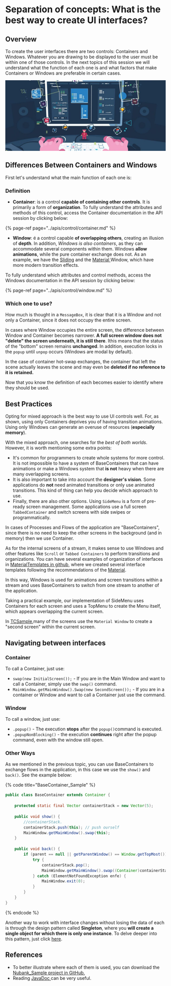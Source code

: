 # Separation of concepts: What is the best way to create UI interfaces?

## Overview

To create the user interfaces there are two controls: Containers and Windows. Whatever you are drawing to be displayed to the user must be within one of those controls. In the next topics of this session we will understand what the function of each one is and what factors that make Containers or Windows are preferable in certain cases.

![](../.gitbook/assets/ui.jpg)

## Differences Between Containers and Windows

First let's understand what the main function of each one is:

### Definition

* **Container**: is a control **capable of containing other controls**. It is primarily a form of **organization**. To fully understand the attributes and methods of this control, access the Container documentation in the API session by clicking below:

{% page-ref page="../apis/control/container.md" %}

* **Window**: é a control capable **of overlapping others**, creating an illusion of **depth**. In addition, _Windows is also containers_, as they can accommodate several components within them. Windows **allow animations**, while the pure container exchange does not. As an example, we have the [Sliding](https://totalcross.gitbook.io/playbook/components/sliding-window) and the [Material ](https://totalcross.gitbook.io/playbook/components/material-window)Window, which have more modern transition effects.

To fully understand which attributes and control methods, access the Windows documentation in the API session by clicking below: 

{% page-ref page="../apis/control/window.md" %}

### Which one to use?

How much is thought in a `MessageBox`, it is clear that it is a Window and not only a Container, since it does not occupy the entire screen.

In cases where Window occupies the entire screen, the difference between Window and Container becomes narrower. **A full screen window does not "delete" the screen underneath, it is still there**. Ithis means that the status of the "bottom" screen remains **unchanged**. In addition, execution locks in the `popup` until `unpop` occurs \(Windows are modal by default\). 

In the case of container hot-swap exchanges, the container that left the scene actually leaves the scene and may even be **deleted if no reference to it is retained.**

Now that you know the definition of each becomes easier to identify where they should be used.

## Best Practices

Opting for mixed approach is the best way to use UI controls well. For, as shown, using only Containers deprives you of having transition animations. Using only Windows can generate an overuse of resources \(**especially memory**\).

With the mixed approach, one searches for the _best of both worlds_. However, it is worth mentioning some extra points:

* It's common for programmers to create whole systems for more control. It is not impossible to have a system of BaseContainers that can have animations or make a Windows system that **is not** heavy when there are many overlapping screens.
* It is also important to take into account the **designer's vision**. Some applications do **not** need animated transitions or only use animated transitions. This kind of thing can help you decide which approach to use.
* Finally, there are also other options. Using `SideMenu` is a form of pre-ready screen management. Some applications use a full screen `TabbedContainer` and switch screens with side swipes or programmatically. 

In cases of Processes and Flows of the application are "BaseContainers", since there is no need to keep the other screens in the background \(and in memory\) then we use Container.

As for the internal screens of a stream, it makes sense to use Windows and other features like `Scroll` or `Tabbed Containers` to perform transitions and organizations. You can have several examples of organization of interfaces in [MaterialTemplates in github,](https://github.com/TotalCross/MaterialTemplates) where we created several interface templates following the recommendations of the [Material](https://material.io/tools/color/).

In this way, Windows is used for animations and screen transitions within a stream and uses BaseContainers to switch from one stream to another of the application.

Taking a practical example, our implementation of SideMenu uses Containers for each screen and uses a TopMenu to create the Menu itself, which appears overlapping the current screen.

In [TCSample](https://github.com/TotalCross/TCSample),many of the screens use the `Material Window` to create a "second screen" within the current screen.

## Navigating between interfaces

### Container

To call a Container, just use:

* `swap(new InitialScreen());` - If you are in the Main Window and want to call a Container, simply use the `swap()` command.
* `MainWindow.getMainWindow().Swap(new SecondScreen());` - If you are in a container or Window and want to call a Container just use the command.

### Window

To call a window, just use: 

* `.popup()` - The execution **stops** after the `popup()`command is executed.
* `.popupNonBlocking()` - the execution **continues** right after the popup command, even with the window still open.

### Other Ways

As we mentioned in the previous topic, you can use BaseContainers to exchange flows in the application, in this case we use the `show()` and `back()`.  See the example below:

{% code title="BaseContainer\_Sample" %}
```java
public class BaseContainer extends Container {

    protected static final Vector containerStack = new Vector(5);

    public void show() {
    	//containerStack.
        containerStack.push(this); // push ourself
        MainWindow.getMainWindow().swap(this);
    }

    public void back() {
        if (parent == null || getParentWindow() == Window.getTopMost()) {
            try {
                containerStack.pop();
                MainWindow.getMainWindow().swap((Container)containerStack.peek());
            } catch (ElementNotFoundException enfe) {
                MainWindow.exit(0);
            }
        }
    }
}

```
{% endcode %}

Another way to work with interface changes without losing the data of each is through the design pattern called **Singleton**, where you **will create a single object for which there is only one instance**. To delve deeper into this pattern, just click [here](https://www.devmedia.com.br/padrao-de-projeto-singleton-em-java/26392).

## References

* To better illustrate where each of them is used, you can download the [Nubank\_Sample project in GitHub.](https://github.com/totalcross/Nubank_Sample)
* Reading [JavaDoc ](https://rs.totalcross.com/doc/)can be very useful.

